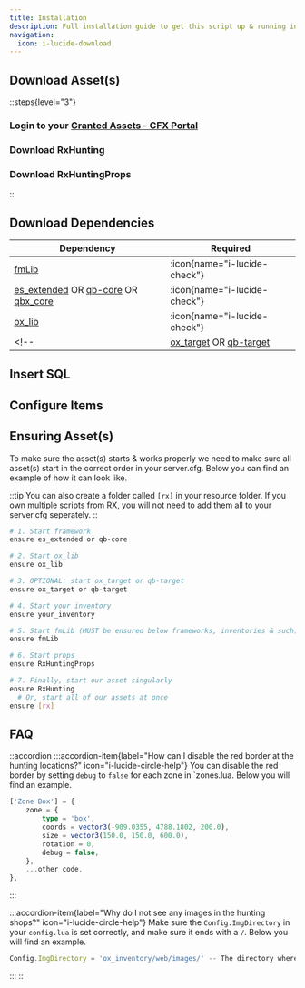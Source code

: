```yaml
---
title: Installation
description: Full installation guide to get this script up & running in no time.
navigation:
  icon: i-lucide-download
---
```


## Download Asset(s)

::steps{level="3"}

### Login to your [Granted Assets - CFX Portal](https://portal.cfx.re/assets/granted-assets)

### Download RxHunting

### Download RxHuntingProps

::

## Download Dependencies
| Dependency                                                                                                                                                                                                          | Required                                |
| ------------------------------------------------------------------------------------------------------------------------------------------------------------------------------------------------------------------- | --------------------------------------- |
| [fmLib](https://github.com/meesvrh/fmLib/releases)                                                                                                                                                                  | :icon{name="i-lucide-check"} |
| [es_extended](https://documentation.esx-framework.org/legacy/installation/) OR [qb-core](https://docs.qbcore.org/qbcore-documentation/guides/windows-installation) OR [qbx_core](https://docs.qbox.re/installation) | :icon{name="i-lucide-check"} |
| [ox_lib](https://github.com/overextended/ox_lib/releases)                                                                                                                                                           | :icon{name="i-lucide-check"} |
<!-- | [ox_target](https://github.com/overextended/ox_target) OR [qb-target](https://github.com/qbcore-framework/qb-target)                                                                                                | :icon{name="i-lucide-x"} | -->

## Insert SQL

## Configure Items

## Ensuring Asset(s)

To make sure the asset(s) starts & works properly we need to make sure all asset(s) start in the correct order in your server.cfg. Below you can find an example of how it can look like.

::tip
You can also create a folder called `[rx]` in your resource folder. If you own multiple scripts from RX, you will not need to add them all to your server.cfg seperately.
::

```bash [server.cfg]
# 1. Start framework
ensure es_extended or qb-core

# 2. Start ox_lib
ensure ox_lib

# 3. OPTIONAL: start ox_target or qb-target
ensure ox_target or qb-target

# 4. Start your inventory
ensure your_inventory

# 5. Start fmLib (MUST be ensured below frameworks, inventories & such)
ensure fmLib

# 6. Start props
ensure RxHuntingProps

# 7. Finally, start our asset singularly
ensure RxHunting
  # Or, start all of our assets at once
ensure [rx]
```

## FAQ

::accordion
:::accordion-item{label="How can I disable the red border at the hunting locations?" icon="i-lucide-circle-help"}
You can disable the red border by setting `debug` to `false` for each zone in `zones.lua. Below you will find an example.

```ts [zones.lua]
['Zone Box'] = {
    zone = {
        type = 'box',
        coords = vector3(-909.0355, 4788.1802, 200.0),
        size = vector3(150.0, 150.0, 600.0),
        rotation = 0,
        debug = false,
    },
    ...other code,
},
```

:::

:::accordion-item{label="Why do I not see any images in the hunting shops?" icon="i-lucide-circle-help"}
Make sure the `Config.ImgDirectory` in your `config.lua` is set correctly, and make sure it ends with a `/`. Below you will find an example.

```ts [config.lua]
Config.ImgDirectory = 'ox_inventory/web/images/' -- The directory where the images are stored.
```

:::
::

